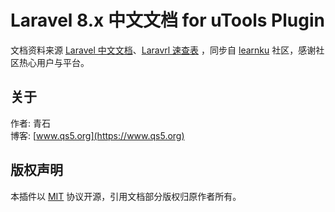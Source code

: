 # Laravel 8.x 中文文档 for uTools Plugin

文档资料来源 [Laravel 中文文档](https://learnku.com/docs/laravel/8.x)、[Laravrl 速查表](https://learnku.com/docs/laravel-cheatsheet/8.x) 
，同步自 [learnku](https://learnku.com/docs) 社区，感谢社区热心用户与平台。

## 关于

作者: 青石   
博客: [www.qs5.org](https://www.qs5.org)

## 版权声明

本插件以 [MIT](LICENSE) 协议开源，引用文档部分版权归原作者所有。